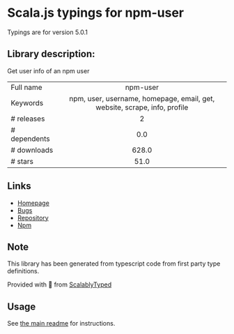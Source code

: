 
# Scala.js typings for npm-user

Typings are for version 5.0.1

## Library description:
Get user info of an npm user

|                    |                 |
| ------------------ | :-------------: |
| Full name          | npm-user |
| Keywords           | npm, user, username, homepage, email, get, website, scrape, info, profile |
| # releases         | 2 |
| # dependents       | 0.0 |
| # downloads        | 628.0 |
| # stars            | 51.0 |

## Links
- [Homepage](https://github.com/sindresorhus/npm-user#readme)
- [Bugs](https://github.com/sindresorhus/npm-user/issues)
- [Repository](https://github.com/sindresorhus/npm-user)
- [Npm](https://www.npmjs.com/package/npm-user)
    


## Note
This library has been generated from typescript code from first party type definitions.

Provided with :purple_heart: from [ScalablyTyped](https://github.com/oyvindberg/ScalablyTyped)

## Usage
See [the main readme](../../readme.md) for instructions.


